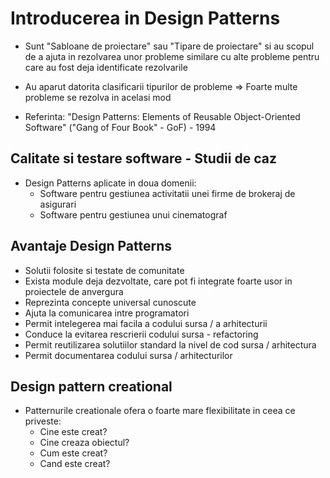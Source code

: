 # Introducerea in Design Patterns

- Sunt "Sabloane de proiectare" sau "Tipare de proiectare" si au scopul de a ajuta in rezolvarea unor probleme similare cu alte probleme pentru care au fost deja identificate rezolvarile

- Au aparut datorita clasificarii tipurilor de probleme => Foarte multe probleme se rezolva in acelasi mod

- Referinta: "Design Patterns: Elements of Reusable Object-Oriented Software" ("Gang of Four Book" - GoF) - 1994

## Calitate si testare software - Studii de caz

- Design Patterns aplicate in doua domenii:
  - Software pentru gestiunea activitatii unei firme de brokeraj de asigurari
  - Software pentru gestiunea unui cinematograf

## Avantaje Design Patterns

- Solutii folosite si testate de comunitate
- Exista module deja dezvoltate, care pot fi integrate foarte usor in proiectele de anvergura
- Reprezinta concepte universal cunoscute
- Ajuta la comunicarea intre programatori
- Permit intelegerea mai facila a codului sursa / a arhitecturii
- Conduce la evitarea rescrierii codului sursa - refactoring
- Permit reutilizarea solutiilor standard la nivel de cod sursa / arhitectura
- Permit documentarea codului sursa / arhitecturilor

## Design pattern creational

- Patternurile creationale ofera o foarte mare flexibilitate in ceea ce priveste:
  - Cine este creat?
  - Cine creaza obiectul?
  - Cum este creat?
  - Cand este creat?
